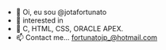 - 👋 Oi, eu sou @jotafortunato
- 👀 interested in 
- 🌱 C, HTML, CSS, ORACLE APEX.
- 📫 Contact me... fortunatojp_@hotmail.com

<!---
jotafortunato/jotafortunato is a ✨ special ✨ repository because its `README.md` (this file) appears on your GitHub profile.
You can click the Preview link to take a look at your changes.
--->
